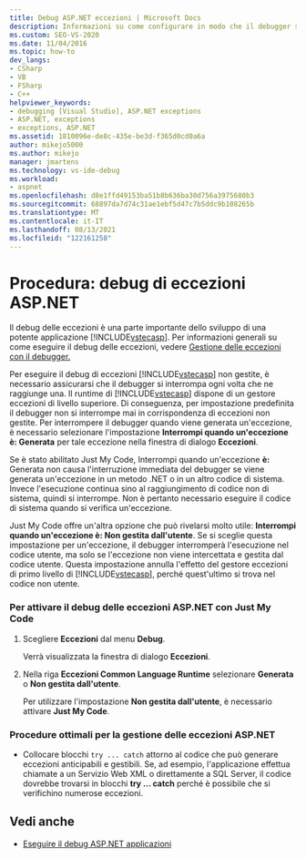 ```yaml
---
title: Debug ASP.NET eccezioni | Microsoft Docs
description: Informazioni su come configurare in modo che il debugger si arresti per le eccezioni non gestite nell ASP.NET appliata. È possibile garantire che l'interruzione si verifichi nel codice non di sistema.
ms.custom: SEO-VS-2020
ms.date: 11/04/2016
ms.topic: how-to
dev_langs:
- CSharp
- VB
- FSharp
- C++
helpviewer_keywords:
- debugging [Visual Studio], ASP.NET exceptions
- ASP.NET, exceptions
- exceptions, ASP.NET
ms.assetid: 1810096e-de8c-435e-be3d-f365d0cd0a6a
author: mikejo5000
ms.author: mikejo
manager: jmartens
ms.technology: vs-ide-debug
ms.workload:
- aspnet
ms.openlocfilehash: d8e1ffd49153ba51b8b636ba30d756a3975680b3
ms.sourcegitcommit: 68897da7d74c31ae1ebf5d47c7b5ddc9b108265b
ms.translationtype: MT
ms.contentlocale: it-IT
ms.lasthandoff: 08/13/2021
ms.locfileid: "122161258"
---
```

# <a name="how-to-debug-aspnet-exceptions"></a>Procedura: debug di eccezioni ASP.NET
Il debug delle eccezioni è una parte importante dello sviluppo di una potente applicazione [!INCLUDE[vstecasp](../code-quality/includes/vstecasp_md.md)]. Per informazioni generali su come eseguire il debug delle eccezioni, vedere [Gestione delle eccezioni con il debugger.](../debugger/managing-exceptions-with-the-debugger.md)

 Per eseguire il debug di eccezioni [!INCLUDE[vstecasp](../code-quality/includes/vstecasp_md.md)] non gestite, è necessario assicurarsi che il debugger si interrompa ogni volta che ne raggiunge una. Il runtime di [!INCLUDE[vstecasp](../code-quality/includes/vstecasp_md.md)] dispone di un gestore eccezioni di livello superiore. Di conseguenza, per impostazione predefinita il debugger non si interrompe mai in corrispondenza di eccezioni non gestite. Per interrompere il debugger quando viene generata un'eccezione, è necessario selezionare l'impostazione **Interrompi quando un'eccezione è: Generata** per tale eccezione nella finestra di dialogo **Eccezioni**.

 Se è stato abilitato Just My Code, Interrompi quando un'eccezione **è:** Generata non causa l'interruzione immediata del debugger se viene generata un'eccezione in un metodo .NET o in un altro codice di sistema. Invece l'esecuzione continua sino al raggiungimento di codice non di sistema, quindi si interrompe. Non è pertanto necessario eseguire il codice di sistema quando si verifica un'eccezione.

 Just My Code offre un'altra opzione che può rivelarsi molto utile: **Interrompi quando un'eccezione è: Non gestita dall'utente**. Se si sceglie questa impostazione per un'eccezione, il debugger interromperà l'esecuzione nel codice utente, ma solo se l'eccezione non viene intercettata e gestita dal codice utente. Questa impostazione annulla l'effetto del gestore eccezioni di primo livello di [!INCLUDE[vstecasp](../code-quality/includes/vstecasp_md.md)], perché quest'ultimo si trova nel codice non utente.

### <a name="to-enable-debugging-of-aspnet-exceptions-with-just-my-code"></a>Per attivare il debug delle eccezioni ASP.NET con Just My Code

1. Scegliere **Eccezioni** dal menu **Debug**.

     Verrà visualizzata la finestra di dialogo **Eccezioni**.

2. Nella riga **Eccezioni Common Language Runtime** selezionare **Generata** o **Non gestita dall'utente**.

     Per utilizzare l'impostazione **Non gestita dall'utente**, è necessario attivare **Just My Code**.

### <a name="to-use-best-practices-for-aspnet-exception-handling"></a>Procedure ottimali per la gestione delle eccezioni ASP.NET

- Collocare blocchi `try ... catch` attorno al codice che può generare eccezioni anticipabili e gestibili. Se, ad esempio, l'applicazione effettua chiamate a un Servizio Web XML o direttamente a SQL Server, il codice dovrebbe trovarsi in blocchi **try ... catch** perché è possibile che si verifichino numerose eccezioni.

## <a name="see-also"></a>Vedi anche
- [Eseguire il debug ASP.NET applicazioni](../debugger/how-to-enable-debugging-for-aspnet-applications.md)
